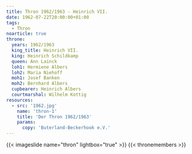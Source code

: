```yaml
---
title: Thron 1962/1963 - Heinrich VII.
date: 1962-07-22T20:00:00+01:00
tags:
  - Thron
noarticle: true
throne:
  years: 1962/1963
  king_title: Heinrich VII.
  king: Heinrich Schildkamp
  queen: Ann Lainck
  loh1: Hermiene Albers
  loh2: Maria Niehoff
  moh1: Josef Banken
  moh2: Bernhard Albers
  cupbearer: Heinrich Albers
  courtmarshal: Wilhelm Kottig
resources:
  - src: '1962.jpg'
    name: 'thron-1'
    title: 'Der Thron 1962/1963'
    params:
      copy: 'Buterland-Beckerhook e.V.'
---
```

{{< imageslide name="thron" lightbox="true" >}}
{{< thronemembers >}}
